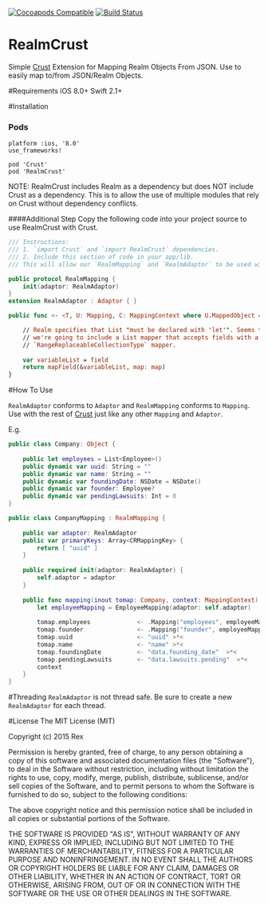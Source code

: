 [![Cocoapods Compatible](https://img.shields.io/cocoapods/v/RealmCrust.svg)](https://img.shields.io/cocoapods/v/RealmCrust.svg)
[![Build Status](https://travis-ci.org/rexmas/RealmCrust.svg)](https://travis-ci.org/rexmas/RealmCrust)

# RealmCrust
Simple [Crust](https://github.com/rexmas/Crust) Extension for Mapping Realm Objects From JSON. Use to easily map to/from JSON/Realm Objects.

#Requirements
iOS 8.0+
Swift 2.1+

#Installation

### Pods
```
platform :ios, '8.0'
use_frameworks!

pod 'Crust'
pod 'RealmCrust'
```
NOTE: RealmCrust includes Realm as a dependency but does NOT include Crust as a dependency. This is to allow the use of multiple modules that rely on Crust without dependency conflicts.

####Additional Step
Copy the following code into your project source to use RealmCrust with Crust.

```Swift
/// Instructions:
/// 1. `import Crust` and `import RealmCrust` dependencies.
/// 2. Include this section of code in your app/lib.
/// This will allow our `RealmMapping` and `RealmAdaptor` to be used with Crust.

public protocol RealmMapping {
    init(adaptor: RealmAdaptor)
}
extension RealmAdaptor : Adaptor { }

public func <- <T, U: Mapping, C: MappingContext where U.MappedObject == T>(field: List<T>, map:(key: KeyExtensions<U>, context: C)) -> C {

    // Realm specifies that List "must be declared with 'let'". Seems to actually work either way in practice, but for safety
    // we're going to include a List mapper that accepts fields with a 'let' declaration and forward to our
    // `RangeReplaceableCollectionType` mapper.
    
    var variableList = field
    return mapField(&variableList, map: map)
}
```

#How To Use

`RealmAdaptor` conforms to `Adaptor` and `RealmMapping` conforms to `Mapping`. Use with the rest of [Crust](https://github.com/rexmas/Crust) just like any other `Mapping` and `Adaptor`.

E.g.
```swift
public class Company: Object {
    
    public let employees = List<Employee>()
    public dynamic var uuid: String = ""
    public dynamic var name: String = ""
    public dynamic var foundingDate: NSDate = NSDate()
    public dynamic var founder: Employee?
    public dynamic var pendingLawsuits: Int = 0
}

public class CompanyMapping : RealmMapping {
    
    public var adaptor: RealmAdaptor
    public var primaryKeys: Array<CRMappingKey> {
        return [ "uuid" ]
    }
    
    public required init(adaptor: RealmAdaptor) {
        self.adaptor = adaptor
    }
    
    public func mapping(inout tomap: Company, context: MappingContext) {
        let employeeMapping = EmployeeMapping(adaptor: self.adaptor)
        
        tomap.employees             <- .Mapping("employees", employeeMapping) >*<
        tomap.founder               <- .Mapping("founder", employeeMapping) >*<
        tomap.uuid                  <- "uuid" >*<
        tomap.name                  <- "name" >*<
        tomap.foundingDate          <- "data.founding_date"  >*<
        tomap.pendingLawsuits       <- "data.lawsuits.pending"  >*<
        context
    }
}
```

#Threading
`RealmAdaptor` is not thread safe. Be sure to create a new `RealmAdaptor` for each thread.

#License
The MIT License (MIT)

Copyright (c) 2015 Rex

Permission is hereby granted, free of charge, to any person obtaining a copy
of this software and associated documentation files (the "Software"), to deal
in the Software without restriction, including without limitation the rights
to use, copy, modify, merge, publish, distribute, sublicense, and/or sell
copies of the Software, and to permit persons to whom the Software is
furnished to do so, subject to the following conditions:

The above copyright notice and this permission notice shall be included in all
copies or substantial portions of the Software.

THE SOFTWARE IS PROVIDED "AS IS", WITHOUT WARRANTY OF ANY KIND, EXPRESS OR
IMPLIED, INCLUDING BUT NOT LIMITED TO THE WARRANTIES OF MERCHANTABILITY,
FITNESS FOR A PARTICULAR PURPOSE AND NONINFRINGEMENT. IN NO EVENT SHALL THE
AUTHORS OR COPYRIGHT HOLDERS BE LIABLE FOR ANY CLAIM, DAMAGES OR OTHER
LIABILITY, WHETHER IN AN ACTION OF CONTRACT, TORT OR OTHERWISE, ARISING FROM,
OUT OF OR IN CONNECTION WITH THE SOFTWARE OR THE USE OR OTHER DEALINGS IN THE
SOFTWARE.
